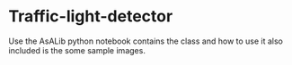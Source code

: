 # Traffic-light-detector

Use the AsALib python notebook contains the class and how to use it also included is the some sample images.

